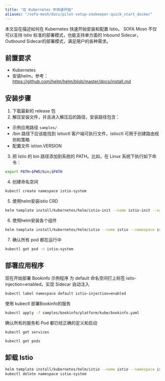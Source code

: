 ```yaml
---
title: "在 Kubernetes 中快速开始"
aliases: "/sofa-mesh/docs/pilot-setup-zookeeper-quick_start_docker"
---
```




本文旨在描述如何在 Kubernetes 快速开始安装和配置 Istio。
SOFA Mosn 不仅可以支持 Istio 标准的部署模式，也能支持单方面的 Inbound Sidecar，Outbound Sidecar的部署模式，满足用户的各种需求。

## 前置要求

- Kubernetes
- 安装helm，参考：https://github.com/helm/helm/blob/master/docs/install.md

## 安装步骤

1. 下载最新的 release 包
2. 解压安装文件，并且进入解压后的路径，安装路径包含：
- 示例应用路径 `samples/`
- /bin 路径下应该能找到 istioctl 客户端可执行文件，istioctl 可用于创建路由规则和策略
- 配置文件 istion.VERSION
3. 把 Istio 的 bin 路径添加到系统的 PATH。比如，在 Linux 系统下执行如下命令：
```bash
export PATH=$PWD/bin;$PATH
```

4. 创建命名空间

```bash
kubectl create namespace istio-system
```

5. 使用helm安装istio CRD

```bash
helm template install/kubernetes/helm/istio-init --name istio-init --namespace istio-system | kubectl apply -f -
```

6. 使用helm安装各个组件

```bash
helm template install/kubernetes/helm/istio --name istio --namespace istio-system | kubectl apply -f -
```

7. 确认所有 pod 都在运行中

```bash
kubectl get pod -n istio-system
```


## 部署应用程序

现在开始部署 Bookinfo 示例程序
为 default 命名空间打上标签 istio-injection=enabled，实现 Sidecar 自动注入

```bash
kubectl label namespace default istio-injection=enabled
```

使用 kubectl 部署Bookinfo的服务

```bash
kubectl apply -f samples/bookinfo/platform/kube/bookinfo.yaml
```

确认所有的服务和 Pod 都已经正确的定义和启动

```bash
kubectl get services

kubectl get pods
```

## 卸载 Istio

```bash
helm template install/kubernetes/helm/istio --name istio --namespace istio-system | kubectl delete -f -
kubectl delete namespace istio-system
```

